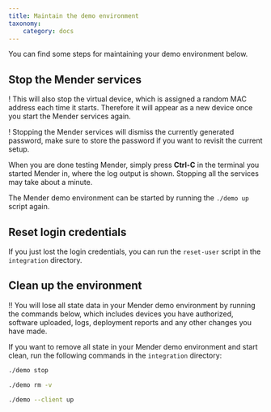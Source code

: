 ```yaml
---
title: Maintain the demo environment
taxonomy:
    category: docs
---
```


You can find some steps for maintaining your demo environment below.


## Stop the Mender services

! This will also stop the virtual device, which is assigned a random MAC address each time it starts. Therefore it will appear as a new device once you start the Mender services again.

! Stopping the Mender services will dismiss the currently generated password, make sure to store the password if you want to revisit the current setup.

When you are done testing Mender, simply press **Ctrl-C** in the terminal
you started Mender in, where the log output is shown. Stopping all the
services may take about a minute.

The Mender demo environment can be started by running the `./demo up` script again.


## Reset login credentials

If you just lost the login credentials, you can run the `reset-user` script in the `integration` directory.


## Clean up the environment

!! You will lose all state data in your Mender demo environment by running the commands below, which includes devices you have authorized, software uploaded, logs, deployment reports and any other changes you have made.

If you want to remove all state in your Mender demo environment and start clean,
run the following commands in the `integration` directory:

```bash
./demo stop
```

```bash
./demo rm -v
```

```bash
./demo --client up
```
